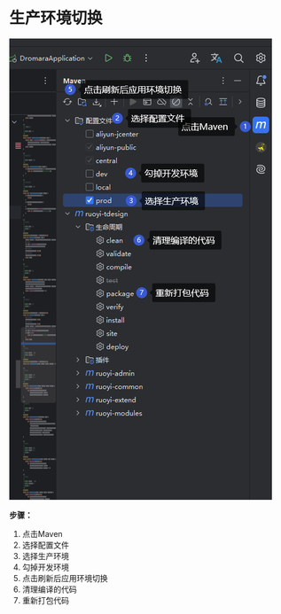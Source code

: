 # 生产环境切换

![img4.png](../../assets/images/deploy/environment-switching/img1.png)

**步骤：**
1. 点击Maven
2. 选择配置文件
3. 选择生产环境
4. 勾掉开发环境
5. 点击刷新后应用环境切换
6. 清理编译的代码
7. 重新打包代码

